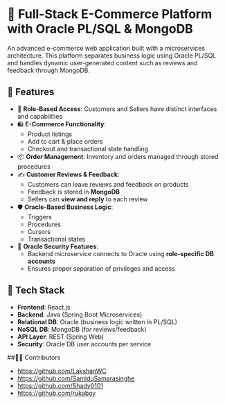# 🛒 Full-Stack E-Commerce Platform with Oracle PL/SQL & MongoDB

An advanced e-commerce web application built with a microservices architecture. This platform separates business logic using Oracle PL/SQL and handles dynamic user-generated content such as reviews and feedback through MongoDB.

## 🚀 Features

- 👤 **Role-Based Access**: Customers and Sellers have distinct interfaces and capabilities
- 🛍️ **E-Commerce Functionality**:
  - Product listings
  - Add to cart & place orders
  - Checkout and transactional state handling
- 📦 **Order Management**: Inventory and orders managed through stored procedures
- ✍️ **Customer Reviews & Feedback**:
  - Customers can leave reviews and feedback on products
  - Feedback is stored in **MongoDB**
  - Sellers can **view and reply** to each review
- 🛡️ **Oracle-Based Business Logic**:
  - Triggers
  - Procedures
  - Cursors
  - Transactional states
- 🔐 **Oracle Security Features**:
  - Backend microservice connects to Oracle using **role-specific DB accounts**
  - Ensures proper separation of privileges and access

## 🧠 Tech Stack

- **Frontend**: React.js
- **Backend**: Java (Spring Boot Microservices)
- **Relational DB**: Oracle (business logic written in PL/SQL)
- **NoSQL DB**: MongoDB (for reviews/feedback)
- **API Layer**: REST (Spring Web)
- **Security**: Oracle DB user accounts per service

##👨‍💻 Contributors
- https://github.com/LakshanWC
- https://github.com/SamiduSamarasinghe
- https://github.com/Shady0101
- https://github.com/rukaboy
